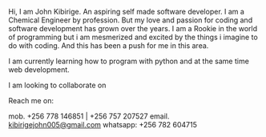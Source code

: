 Hi, I am John Kibirige. 
An aspiring self made software developer. I am a Chemical Engineer by profession. But my love and passion for coding and software development has grown over the years.
I am a Rookie in the world of programming but i am mesmerized and excited by the things i imagine to do with coding. And this has been a push for me in this area.

I am currently learning how to program with python and at the same time web development. 

I am looking to collaborate on 

Reach me on:

mob.   +256 778 146851 | +256 757 207527 
email. kibirigejohn005@gmail.com
whatsapp: +256 782 604715 


